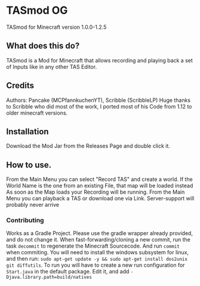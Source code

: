 # TASmod OG
TASmod for Minecraft version 1.0.0-1.2.5

## What does this do?
TASmod is a Mod for Minecraft that allows recording and playing back a set of Inputs like in any other TAS Editor.

## Credits
Authors: Pancake (MCPfannkuchenYT), Scribble (ScribbleLP)
Huge thanks to Scribble who did most of the work, I ported most of his Code from 1.12 to older minecraft versions.

## Installation
Download the Mod Jar from the Releases Page and double click it.
 
## How to use.
From the Main Menu you can select "Record TAS" and create a world. If the World Name is the one from an existing File, that map will be loaded instead
As soon as the Map loads your Recording will be running. From the Main Menu you can playback a TAS or download one via Link. Server-support will probably never arrive

### Contributing
Works as a Gradle Project. Please use the gradle wrapper already provided, and do not change it.
When fast-forwarding/cloning a new commit, run the task `decommit` to regenerate the Minecraft Sourcecode. And run `commit` when commiting.
You will need to install the windows subsystem for linux, and then run: `sudo apt-get update -y && sudo apt-get install dos2unix git diffutils`.
To run you will have to create a new run configuration for `Start.java` in the default package. Edit it, and add `-Djava.library.path=build/natives`